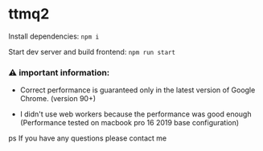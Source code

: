 # ttmq2

Install dependencies:
```npm i```

Start dev server and build frontend:
```npm run start```


### ⚠ ️important information:

- Correct performance is guaranteed only in the latest version of Google Chrome. (version 90+)

- I didn't use web workers because the performance was good enough (Performance tested on macbook pro 16 2019 base configuration)


ps If you have any questions please contact me
